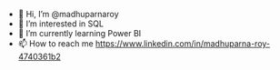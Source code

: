 - 👋 Hi, I’m @madhuparnaroy
- 👀 I’m interested in SQL
- 🌱 I’m currently learning Power BI
- 📫 How to reach me https://www.linkedin.com/in/madhuparna-roy-4740361b2


<!---
madhuparnaroy/madhuparnaroy is a ✨ special ✨ repository because its `README.md` (this file) appears on your GitHub profile.
You can click the Preview link to take a look at your changes.
--->
